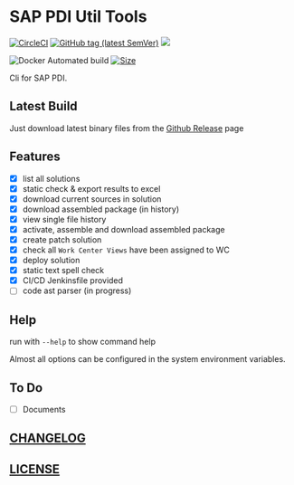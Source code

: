 # SAP PDI Util Tools

[![CircleCI](https://circleci.com/gh/Soontao/pdi-util.svg?style=shield)](https://circleci.com/gh/Soontao/pdi-util)
[![GitHub tag (latest SemVer)](https://img.shields.io/github/tag/Soontao/pdi-util.svg)](https://github.com/Soontao/pdi-util/releases)
[![](https://godoc.org/github.com/Soontao/pdi-util?status.svg)](http://godoc.org/github.com/Soontao/pdi-util)

![Docker Automated build](https://img.shields.io/docker/cloud/automated/theosun/pdiutil.svg)
[![Size](https://shields.beevelop.com/docker/image/image-size/theosun/pdiutil/latest.svg?style=flat-square)](https://cloud.docker.com/repository/docker/theosun/pdiutil)


Cli for SAP PDI.

## Latest Build

Just download latest binary files from the [Github Release](https://github.com/Soontao/pdi-util/releases) page

## Features

* [x] list all solutions
* [x] static check & export results to excel
* [x] download current sources in solution
* [x] download assembled package (in history)
* [x] view single file history
* [x] activate, assemble and download assembled package
* [x] create patch solution
* [x] check all `Work Center Views` have been assigned to WC
* [x] deploy solution
* [x] static text spell check
* [x] CI/CD Jenkinsfile provided
* [ ] code ast parser (in progress)

## Help

run with `--help` to show command help

Almost all options can be configured in the system environment variables.

## To Do

* [ ] Documents

## [CHANGELOG](./CHANGELOG.md)

## [LICENSE](./LICENSE)
